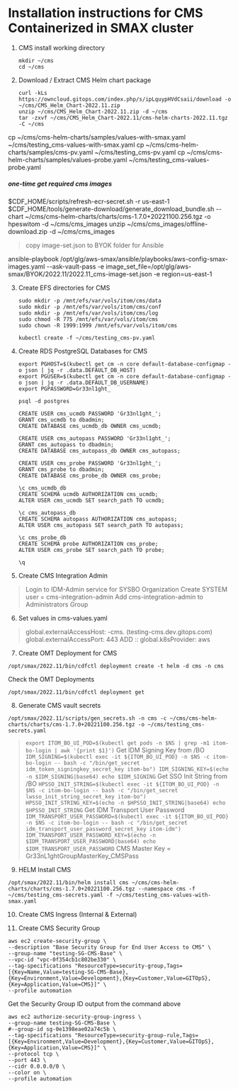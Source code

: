 # Installation instructions for CMS Containerized in SMAX cluster

1. CMS install working directory
    ```
    mkdir ~/cms
    cd ~/cms
    ```

2. Download / Extract CMS Helm chart package  
    ```
    curl -kLs https://owncloud.gitops.com/index.php/s/ipLquypHVdCsaii/download -o ~/cms/CMS_Helm_Chart-2022.11.zip
    unzip ~/cms/CMS_Helm_Chart-2022.11.zip -d ~/cms
    tar -zxvf ~/cms/CMS_Helm_Chart-2022.11/cms-helm-charts-2022.11.tgz -C ~/cms
    ```
cp ~/cms/cms-helm-charts/samples/values-with-smax.yaml ~/cms/testing_cms-values-with-smax.yaml
cp ~/cms/cms-helm-charts/samples/cms-pv.yaml ~/cms/testing_cms-pv.yaml
cp ~/cms/cms-helm-charts/samples/values-probe.yaml ~/cms/testing_cms-values-probe.yaml

##### one-time get required cms images
$CDF_HOME/scripts/refresh-ecr-secret.sh -r us-east-1
$CDF_HOME/tools/generate-download/generate_download_bundle.sh --chart ~/cms/cms-helm-charts/charts/cms-1.7.0+20221100.256.tgz -o hpeswitom -d ~/cms/cms_images
unzip ~/cms/cms_images/offline-download.zip -d ~/cms/cms_images
 > copy image-set.json to BYOK folder for Ansible

ansible-playbook /opt/glg/aws-smax/ansible/playbooks/aws-config-smax-images.yaml --ask-vault-pass -e image_set_file=/opt/glg/aws-smax/BYOK/2022.11/2022.11_cms-image-set.json -e region=us-east-1

3. Create EFS directories for CMS  
    ```
    sudo mkdir -p /mnt/efs/var/vols/itom/cms/data
    sudo mkdir -p /mnt/efs/var/vols/itom/cms/conf
    sudo mkdir -p /mnt/efs/var/vols/itom/cms/log
    sudo chmod -R 775 /mnt/efs/var/vols/itom/cms
    sudo chown -R 1999:1999 /mnt/efs/var/vols/itom/cms
    ```
    
    ```
    kubectl create -f ~/cms/testing_cms-pv.yaml
    ```

4. Create RDS PostgreSQL Databases for CMS
    ```
    export PGHOST=$(kubectl get cm -n core default-database-configmap -o json | jq -r .data.DEFAULT_DB_HOST)
    export PGUSER=$(kubectl get cm -n core default-database-configmap -o json | jq -r .data.DEFAULT_DB_USERNAME)
    export PGPASSWORD=Gr33nl1ght_

    psql -d postgres
    
    CREATE USER cms_ucmdb PASSWORD 'Gr33nl1ght_';
    GRANT cms_ucmdb to dbadmin;
    CREATE DATABASE cms_ucmdb_db OWNER cms_ucmdb;
    
    CREATE USER cms_autopass PASSWORD 'Gr33nl1ght_';
    GRANT cms_autopass to dbadmin;
    CREATE DATABASE cms_autopass_db OWNER cms_autopass; 
    
    CREATE USER cms_probe PASSWORD 'Gr33nl1ght_';
    GRANT cms_probe to dbadmin;
    CREATE DATABASE cms_probe_db OWNER cms_probe;

    \c cms_ucmdb_db
    CREATE SCHEMA ucmdb AUTHORIZATION cms_ucmdb;
    ALTER USER cms_ucmdb SET search_path TO ucmdb;

    \c cms_autopass_db
    CREATE SCHEMA autopass AUTHORIZATION cms_autopass;
    ALTER USER cms_autopass SET search_path TO autopass;

    \c cms_probe_db
    CREATE SCHEMA probe AUTHORIZATION cms_probe;
    ALTER USER cms_probe SET search_path TO probe;

    \q
    ```

5. Create CMS Integration Admin
  > Login to IDM-Admin service for SYSBO Organization
  > Create SYSTEM user = cms-integration-admin
  > Add cms-integration-admin to Administrators Group

6. Set values in cms-values.yaml
  > global.externalAccessHost: <cluster>-cms.<domain> (testing-cms.dev.gitops.com)
  > global.externalAccessPort: 443
  > ADD :: global.k8sProvider: aws
  > 

7. Create OMT Deployment for CMS
  ```
  /opt/smax/2022.11/bin/cdfctl deployment create -t helm -d cms -n cms
  ```
  Check the OMT Deployments
  ```
  /opt/smax/2022.11/bin/cdfctl deployment get
  ```

8. Generate CMS vault secrets
  ```
  /opt/smax/2022.11/scripts/gen_secrets.sh -n cms -c ~/cms/cms-helm-charts/charts/cms-1.7.0+20221100.256.tgz -o ~/cms/testing_cms-secrets.yaml
  ```
  > `export ITOM_BO_UI_POD=$(kubectl get pods -n $NS | grep -m1 itom-bo-login | awk '{print $1}')`
  > Get IDM Signing Key from /BO
    ```
    IDM_SIGNING=$(kubectl exec -it ${ITOM_BO_UI_POD} -n $NS -c itom-bo-login -- bash -c "/bin/get_secret idm_token_signingkey_secret_key itom-bo")
    IDM_SIGNING_KEY=$(echo -n $IDM_SIGNING|base64)
    echo $IDM_SIGNING
    ```
  > Get SSO Init String from /BO
    ```
    HPSSO_INIT_STRING=$(kubectl exec -it ${ITOM_BO_UI_POD} -n $NS -c itom-bo-login -- bash -c "/bin/get_secret lwsso_init_string_secret_key itom-bo")
    HPSSO_INIT_STRING_KEY=$(echo -n $HPSSO_INIT_STRING|base64)
    echo $HPSSO_INIT_STRING
    ```
  > Get IDM Transport User Password
    ```
    IDM_TRANSPORT_USER_PASSWORD=$(kubectl exec -it ${ITOM_BO_UI_POD} -n $NS -c itom-bo-login -- bash -c "/bin/get_secret idm_transport_user_password_secret_key itom-idm")
    IDM_TRANSPORT_USER_PASSWORD_KEY=$(echo -n $IDM_TRANSPORT_USER_PASSWORD|base64)
    echo $IDM_TRANSPORT_USER_PASSWORD
    ```
  > CMS Master Key = Gr33nL1ghtGroupMasterKey_CMSPass

9. HELM Install CMS
  ```
  /opt/smax/2022.11/bin/helm install cms ~/cms/cms-helm-charts/charts/cms-1.7.0+20221100.256.tgz --namespace cms -f ~/cms/testing_cms-secrets.yaml -f ~/cms/testing_cms-values-with-smax.yaml
  ```

10. Create CMS Ingress (Internal & External)

11. Create CMS Security Group
  ```
  aws ec2 create-security-group \
  --description "Base Security Group for End User Access to CMS" \
  --group-name "testing-SG-CMS-Base" \
  --vpc-id "vpc-0f354cb1c802be330" \
  --tag-specifications "ResourceType=security-group,Tags=[{Key=Name,Value=testing-SG-CMS-Base},{Key=Environment,Value=Development},{Key=Customer,Value=GITOpS},{Key=Application,Value=CMS}]" \
  --profile automation
  ```

  Get the Security Group ID output from the command above
  ```
  aws ec2 authorize-security-group-ingress \
  --group-name testing-SG-CMS-Base \
  #--group-id sg-0e1398eae02a74c5b \
  --tag-specifications "ResourceType=security-group-rule,Tags=[{Key=Environment,Value=Development},{Key=Customer,Value=GITOpS},{Key=Application,Value=CMS}]" \
  --protocol tcp \
  --port 443 \
  --cidr 0.0.0.0/0 \
  --color on \
  --profile automation
  ```

